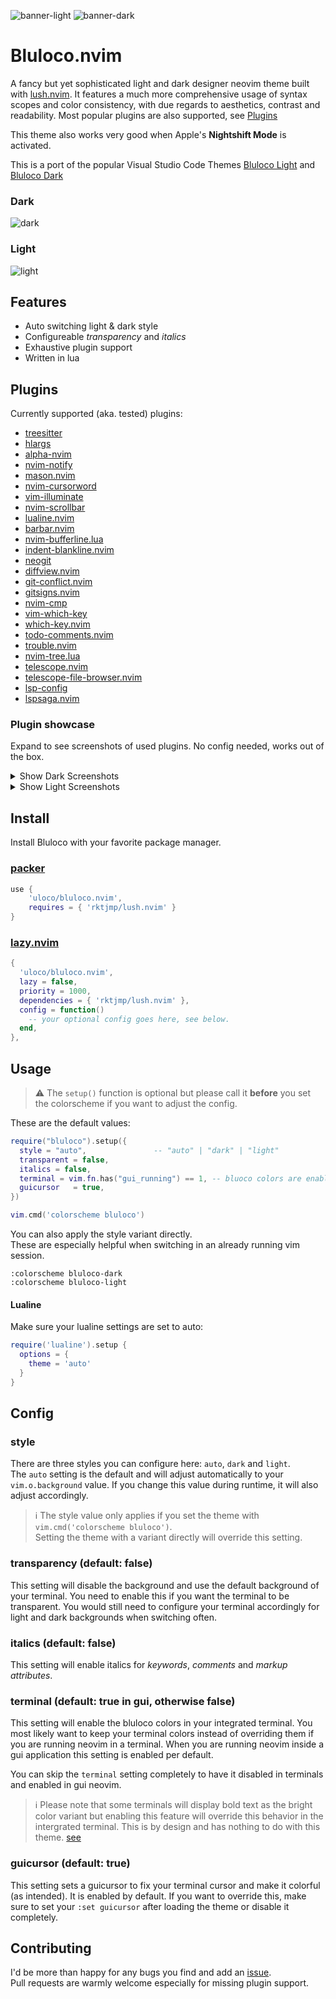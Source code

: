 ![banner-light](./screenshots/banner-light.svg#gh-light-mode-only)
![banner-dark](./screenshots/banner-dark.svg#gh-dark-mode-only)

# Bluloco.nvim

A fancy but yet sophisticated light and dark designer neovim theme built with [lush.nvim](https://github.com/rktjmp/lush.nvim).
It features a much more comprehensive usage of syntax scopes and color
consistency, with due regards to aesthetics, contrast and readability.
Most popular plugins are also supported, see [Plugins](#plugins)

This theme also works very good when Apple's **Nightshift Mode** is activated.

This is a port of the popular Visual Studio Code Themes
[Bluloco Light](https://github.com/uloco/theme-bluloco-light) and
[Bluloco Dark](https://github.com/uloco/theme-bluloco-dark)

### Dark

![dark](./screenshots/dark.png)

### Light

![light](./screenshots/light.png)

## Features

- Auto switching light & dark style
- Configureable _transparency_ and _italics_
- Exhaustive plugin support
- Written in lua

## Plugins

Currently supported (aka. tested) plugins:

- [treesitter](https://github.com/nvim-treesitter/nvim-treesitter")
- [hlargs](https://github.com/m-demare/hlargs.nvim)
- [alpha-nvim](https://github.com/goolord/alpha-nvim)
- [nvim-notify](https://github.com/rcarriga/nvim-notify)
- [mason.nvim](https://github.com/williamboman/mason.nvim)
- [nvim-cursorword](https://github.com/xiyaowong/nvim-cursorword)
- [vim-illuminate](https://github.com/RRethy/vim-illuminate)
- [nvim-scrollbar](https://github.com/petertriho/nvim-scrollbar)
- [lualine.nvim](https://github.com/hoob3rt/lualine.nvim)
- [barbar.nvim](https://github.com/romgrk/barbar.nvim)
- [nvim-bufferline.lua](https://github.com/akinsho/nvim-bufferline.lua)
- [indent-blankline.nvim](https://github.com/lukas-reineke/indent-blankline.nvim)
- [neogit](https://github.com/TimUntersberger/neogit)
- [diffview.nvim](https://github.com/sindrets/diffview.nvim)
- [git-conflict.nvim](https://github.com/akinsho/git-conflict.nvim)
- [gitsigns.nvim](https://github.com/lewis6991/gitsigns.nvim)
- [nvim-cmp](https://github.com/hrsh7th/nvim-cmp)
- [vim-which-key](https://github.com/liuchengxu/vim-which-key)
- [which-key.nvim](https://github.com/folke/which-key.nvim)
- [todo-comments.nvim](https://github.com/folke/todo-comments.nvim)
- [trouble.nvim](https://github.com/folke/trouble.nvim)
- [nvim-tree.lua](https://github.com/kyazdani42/nvim-tree.lua)
- [telescope.nvim](https://github.com/nvim-telescope/telescope.nvim)
- [telescope-file-browser.nvim](https://github.com/nvim-telescope/telescope-file-browser.nvim)
- [lsp-config](https://github.com/neovim/lsp-config)
- [lspsaga.nvim](https://github.com/glepnir/lspsaga.nvim)

### Plugin showcase

Expand to see screenshots of used plugins. No config needed, works out of the box.

<details>
  <summary>Show Dark Screenshots</summary>
  <br>
  <div>telescope</div>
  <img src="./screenshots/plugins/dark-telescope.png"  />
  <br>
  <div>git-conflict</div>
  <img src="./screenshots/plugins/dark-git-conflict.png"  width=400 />
  <br>
  <div>gitsigns</div>
  <img src="./screenshots/plugins/dark-gitsigns.png"  height=400 />
  <br>
  <div>hlargs</div>
  <img src="./screenshots/plugins/dark-hlargs-1.png"  width=300 />
  <img src="./screenshots/plugins/dark-hlargs-2.png"  width=300 />
  <br>
  <div>lualine</div>
  <img src="./screenshots/plugins/dark-lualine-normal.png"  height=25  />
  <img src="./screenshots/plugins/dark-lualine-insert.png"  height=25  />
  <img src="./screenshots/plugins/dark-lualine-visual.png"  height=25  />
  <img src="./screenshots/plugins/dark-lualine-command.png" height=25  />
  <img src="./screenshots/plugins/dark-lualine-replace.png" height=25  />
  <br>
  <div>lspasaga</div>
  <img src="./screenshots/plugins/dark-lspsaga.png"  width=600 />
  <br>
  <div>diffview<div>
  <img src="./screenshots/plugins/dark-diffview.png" />
  <br>
  <div>telescope-file-browser<div>
  <img src="./screenshots/plugins/dark-telescope-file-browser.png" width=600  />
  <br>
  <div>nvim-tree</div>
  <img src="./screenshots/plugins/dark-nvim-tree.png" width=300 />
  <br>
  <div>which-key</div>
  <img src="./screenshots/plugins/dark-which-key.png" width=300 />
  <br>
  <div>trouble.nvim</div>
  <img src="./screenshots/plugins/dark-trouble.png" width=700 />
  <br>
  <div>todo-comments</div>
  <img src="./screenshots/plugins/dark-todo-comments.png" width=500/>
  <br>
  <div>nvim-cmp</div>
  <img src="./screenshots/plugins/dark-cmp.png" />
  <br>
  <div>mason</div>
  <img src="./screenshots/plugins/dark-mason.png" />
  <br>
</details>

<details>
  <summary>Show Light Screenshots</summary>
  <br>
  <div>telescope</div>
  <img src="./screenshots/plugins/light-telescope.png"  />
  <br>
  <div>git-conflict</div>
  <img src="./screenshots/plugins/light-git-conflict.png"  width=400 />
  <br>
  <div>gitsigns</div>
  <img src="./screenshots/plugins/light-gitsigns.png"  height=400 />
  <br>
  <div>hlargs</div>
  <img src="./screenshots/plugins/light-hlargs-1.png"  width=300 />
  <img src="./screenshots/plugins/light-hlargs-2.png"  width=300 />
  <br>
  <div>lualine</div>
  <img src="./screenshots/plugins/light-lualine-normal.png"  height=25  />
  <img src="./screenshots/plugins/light-lualine-insert.png"  height=25  />
  <img src="./screenshots/plugins/light-lualine-visual.png"  height=25  />
  <img src="./screenshots/plugins/light-lualine-command.png" height=25  />
  <img src="./screenshots/plugins/light-lualine-replace.png" height=25  />
  <br>
  <div>lspasaga</div>
  <img src="./screenshots/plugins/light-lspsaga.png"  width=600 />
  <br>
  <div>diffview<div>
  <img src="./screenshots/plugins/light-diffview.png" />
  <br>
  <div>telescope-file-browser<div>
  <img src="./screenshots/plugins/light-telescope-file-browser.png" width=600  />
  <br>
  <div>nvim-tree</div>
  <img src="./screenshots/plugins/light-nvim-tree.png" width=300 />
  <br>
  <div>which-key</div>
  <img src="./screenshots/plugins/light-which-key.png" width=300 />
  <br>
  <div>trouble.nvim</div>
  <img src="./screenshots/plugins/light-trouble.png" width=700 />
  <br>
  <div>todo-comments</div>
  <img src="./screenshots/plugins/light-todo-comments.png" width=500/>
  <br>
  <div>nvim-cmp</div>
  <img src="./screenshots/plugins/light-cmp.png" />
  <br>
  <div>mason</div>
  <img src="./screenshots/plugins/light-mason.png" />
  <br>
</details>

## Install

Install Bluloco with your favorite package manager.

### [packer](https://github.com/wbthomason/packer.nvim)

```lua
use {
    'uloco/bluloco.nvim',
    requires = { 'rktjmp/lush.nvim' }
}
```

### [lazy.nvim](https://github.com/folke/lazy.nvim)

```lua
{
  'uloco/bluloco.nvim',
  lazy = false,
  priority = 1000,
  dependencies = { 'rktjmp/lush.nvim' },
  config = function()
    -- your optional config goes here, see below.
  end,
},
```

## Usage

> ⚠️ The `setup()` function is optional but please call it
> **before** you set the colorscheme if you want to adjust the config.

These are the default values:

```lua
require("bluloco").setup({
  style = "auto",               -- "auto" | "dark" | "light"
  transparent = false,
  italics = false,
  terminal = vim.fn.has("gui_running") == 1, -- bluoco colors are enabled in gui terminals per default.
  guicursor   = true,
})

vim.cmd('colorscheme bluloco')
```

You can also apply the style variant directly.  
These are especially helpful when switching in an already running vim session.

```vim
:colorscheme bluloco-dark
:colorscheme bluloco-light
```

#### Lualine

Make sure your lualine settings are set to auto:

```lua
require('lualine').setup {
  options = {
    theme = 'auto'
  }
}
```

## Config

### style

There are three styles you can configure here: `auto`, `dark` and `light`.  
The `auto` setting is the default and will adjust automatically to your
`vim.o.background` value. If you change this value during runtime, it will also adjust accordingly.

> ℹ️ The style value only applies if you set the theme with `vim.cmd('colorscheme bluloco')`.  
> Setting the theme with a variant directly will override this setting.

### transparency (default: false)

This setting will disable the background and use the default background of your terminal.
You need to enable this if you want the terminal to be transparent. You would still need to
configure your terminal accordingly for light and dark backgrounds when switching often.

<!-- TODO:  See: auto switching themes.
See: bluloco theme for iTerm2 -->

### italics (default: false)

This setting will enable italics for _keywords_, _comments_ and _markup attributes_.

### terminal (default: true in gui, otherwise false)

This setting will enable the bluloco colors in your integrated terminal. 
You most likely want to keep your terminal colors instead of overriding them if you are running neovim in a terminal.
When you are running neovim inside a gui application this setting is enabled per default.

You can skip the `terminal` setting completely to have it disabled in terminals and enabled in gui neovim.

> ℹ️  Please note that some terminals will display bold text as the bright color variant but enabling this feature will override this behavior in the intergrated terminal. This is by design and has nothing to do with this theme. [see](https://github.com/neovim/neovim/issues/11335)

### guicursor (default: true)

This setting sets a guicursor to fix your terminal cursor and make it colorful (as intended).
It is enabled by default.
If you want to override this, make sure to set your `:set guicursor` after loading the theme or disable it completely.

<!-- ## Recipes
### Auto switching light & dark themes
 -->

## Contributing

I'd be more than happy for any bugs you find and add an [issue](https://github.com/uloco/bluloco.nvim/issues).  
Pull requests are warmly welcome especially for missing plugin support.
